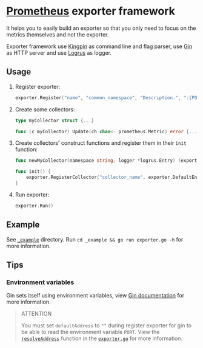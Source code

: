 # [Prometheus](https://github.com/prometheus/prometheus) exporter framework

It helps you to easily build an exporter so that you only need to focus on the metrics themselves and not the exporter.

Exporter framework use [Kingpin](https://github.com/alecthomas/kingpin) as command line and flag parser, use [Gin](https://github.com/gin-gonic/gin) as HTTP server and use [Logrus](https://github.com/sirupsen/logrus) as logger.

## Usage

1.  Register exporter:

    ```go
    exporter.Register("name", "common_namespace", "Description.", ":{PORT}", logrusLogger)
    ```

1.  Create some collectors:

    ```go
    type myCollector struct {...}
    
    func (c myCollector) Update(ch chan<- prometheus.Metric) error {...}
    ```

1.  Create collectors' construct functions and register them in their `init` function:

    ```go
    func newMyCollector(namespace string, logger *logrus.Entry) (exporter.Collector, error) {...}
    
    func init() {
        exporter.RegisterCollector("collector_name", exporter.DefaultEnabled, newMyCollector)
    }
    ```

1.  Run exporter:

    ```go
    exporter.Run()
    ```

## Example

See [`_example`](https://github.com/rea1shane/exporter/tree/main/_example) directory. Run `cd _example && go run exporter.go -h` for more information.

## Tips

### Environment variables

Gin sets itself using environment variables, view [Gin documentation](https://github.com/gin-gonic/gin#documentation) for more information.

> ATTENTION
>
> You must set `defaultAddress` to `""` during register exporter for gin to be able to read the environment variable `PORT`. View the [`resolveAddress`](https://github.com/rea1shane/exporter/blob/main/exporter.go#L137) function in the [`exporter.go`](https://github.com/rea1shane/exporter/blob/main/exporter.go) for more information.
